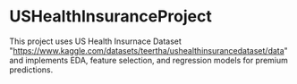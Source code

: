 # USHealthInsuranceProject
This project uses US Health Insurnace Dataset "https://www.kaggle.com/datasets/teertha/ushealthinsurancedataset/data" and implements EDA, feature selection, and regression models for premium predictions. 
